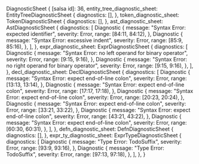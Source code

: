 DiagnosticSheet {
    [salsa id]: 36,
    entity_tree_diagnostic_sheet: EntityTreeDiagnosticSheet {
        diagnostics: [],
    },
    token_diagnostic_sheet: TokenDiagnosticSheet {
        diagnostics: [],
    },
    ast_diagnostic_sheet: AstDiagnosticSheet {
        diagnostics: [
            Diagnostic {
                message: "Syntax Error: expected identifier",
                severity: Error,
                range: [84:11, 84:12),
            },
            Diagnostic {
                message: "Syntax Error: excessive indent",
                severity: Error,
                range: [85:9, 85:16),
            },
        ],
    },
    expr_diagnostic_sheet: ExprDiagnosticSheet {
        diagnostics: [
            Diagnostic {
                message: "Syntax Error: no left operand for binary operator",
                severity: Error,
                range: [9:15, 9:16),
            },
            Diagnostic {
                message: "Syntax Error: no right operand for binary operator",
                severity: Error,
                range: [9:15, 9:16),
            },
        ],
    },
    decl_diagnostic_sheet: DeclDiagnosticSheet {
        diagnostics: [
            Diagnostic {
                message: "Syntax Error: expect end-of-line colon",
                severity: Error,
                range: [13:13, 13:14),
            },
            Diagnostic {
                message: "Syntax Error: expect end-of-line colon",
                severity: Error,
                range: [17:17, 17:18),
            },
            Diagnostic {
                message: "Syntax Error: expect end-of-line colon",
                severity: Error,
                range: [20:23, 20:24),
            },
            Diagnostic {
                message: "Syntax Error: expect end-of-line colon",
                severity: Error,
                range: [33:21, 33:22),
            },
            Diagnostic {
                message: "Syntax Error: expect end-of-line colon",
                severity: Error,
                range: [43:21, 43:22),
            },
            Diagnostic {
                message: "Syntax Error: expect end-of-line colon",
                severity: Error,
                range: [60:30, 60:31),
            },
        ],
    },
    defn_diagnostic_sheet: DefnDiagnosticSheet {
        diagnostics: [],
    },
    expr_ty_diagnostic_sheet: ExprTypeDiagnosticSheet {
        diagnostics: [
            Diagnostic {
                message: "Type Error: TodoSuffix",
                severity: Error,
                range: [93:9, 93:16),
            },
            Diagnostic {
                message: "Type Error: TodoSuffix",
                severity: Error,
                range: [97:13, 97:18),
            },
        ],
    },
}